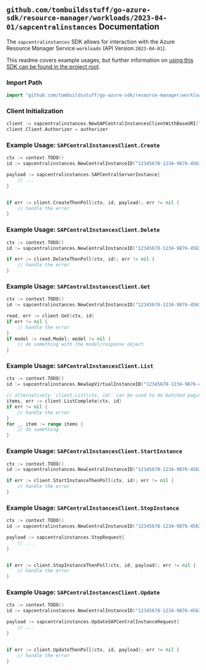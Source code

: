 
## `github.com/tombuildsstuff/go-azure-sdk/resource-manager/workloads/2023-04-01/sapcentralinstances` Documentation

The `sapcentralinstances` SDK allows for interaction with the Azure Resource Manager Service `workloads` (API Version `2023-04-01`).

This readme covers example usages, but further information on [using this SDK can be found in the project root](https://github.com/tombuildsstuff/go-azure-sdk/tree/main/docs).

### Import Path

```go
import "github.com/tombuildsstuff/go-azure-sdk/resource-manager/workloads/2023-04-01/sapcentralinstances"
```


### Client Initialization

```go
client := sapcentralinstances.NewSAPCentralInstancesClientWithBaseURI("https://management.azure.com")
client.Client.Authorizer = authorizer
```


### Example Usage: `SAPCentralInstancesClient.Create`

```go
ctx := context.TODO()
id := sapcentralinstances.NewCentralInstanceID("12345678-1234-9876-4563-123456789012", "example-resource-group", "sapVirtualInstanceValue", "centralInstanceValue")

payload := sapcentralinstances.SAPCentralServerInstance{
	// ...
}


if err := client.CreateThenPoll(ctx, id, payload); err != nil {
	// handle the error
}
```


### Example Usage: `SAPCentralInstancesClient.Delete`

```go
ctx := context.TODO()
id := sapcentralinstances.NewCentralInstanceID("12345678-1234-9876-4563-123456789012", "example-resource-group", "sapVirtualInstanceValue", "centralInstanceValue")

if err := client.DeleteThenPoll(ctx, id); err != nil {
	// handle the error
}
```


### Example Usage: `SAPCentralInstancesClient.Get`

```go
ctx := context.TODO()
id := sapcentralinstances.NewCentralInstanceID("12345678-1234-9876-4563-123456789012", "example-resource-group", "sapVirtualInstanceValue", "centralInstanceValue")

read, err := client.Get(ctx, id)
if err != nil {
	// handle the error
}
if model := read.Model; model != nil {
	// do something with the model/response object
}
```


### Example Usage: `SAPCentralInstancesClient.List`

```go
ctx := context.TODO()
id := sapcentralinstances.NewSapVirtualInstanceID("12345678-1234-9876-4563-123456789012", "example-resource-group", "sapVirtualInstanceValue")

// alternatively `client.List(ctx, id)` can be used to do batched pagination
items, err := client.ListComplete(ctx, id)
if err != nil {
	// handle the error
}
for _, item := range items {
	// do something
}
```


### Example Usage: `SAPCentralInstancesClient.StartInstance`

```go
ctx := context.TODO()
id := sapcentralinstances.NewCentralInstanceID("12345678-1234-9876-4563-123456789012", "example-resource-group", "sapVirtualInstanceValue", "centralInstanceValue")

if err := client.StartInstanceThenPoll(ctx, id); err != nil {
	// handle the error
}
```


### Example Usage: `SAPCentralInstancesClient.StopInstance`

```go
ctx := context.TODO()
id := sapcentralinstances.NewCentralInstanceID("12345678-1234-9876-4563-123456789012", "example-resource-group", "sapVirtualInstanceValue", "centralInstanceValue")

payload := sapcentralinstances.StopRequest{
	// ...
}


if err := client.StopInstanceThenPoll(ctx, id, payload); err != nil {
	// handle the error
}
```


### Example Usage: `SAPCentralInstancesClient.Update`

```go
ctx := context.TODO()
id := sapcentralinstances.NewCentralInstanceID("12345678-1234-9876-4563-123456789012", "example-resource-group", "sapVirtualInstanceValue", "centralInstanceValue")

payload := sapcentralinstances.UpdateSAPCentralInstanceRequest{
	// ...
}


if err := client.UpdateThenPoll(ctx, id, payload); err != nil {
	// handle the error
}
```
